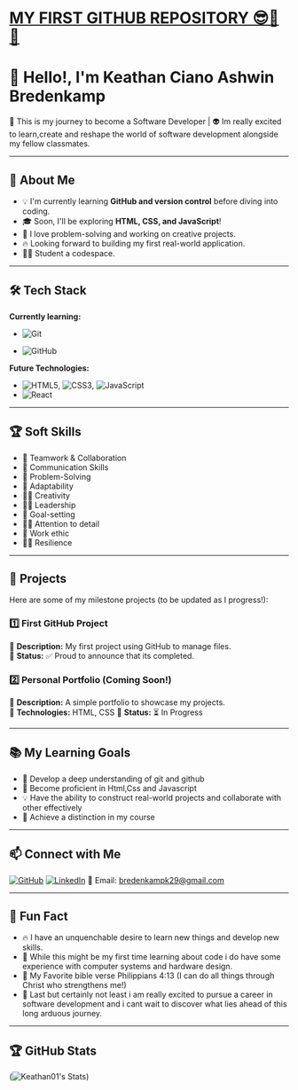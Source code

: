 # <u>MY FIRST GITHUB REPOSITORY 😎🥳🥳</u>

# 🙌 Hello!, I'm Keathan Ciano Ashwin Bredenkamp

🌴 This is my journey to become a Software Developer | 👽 Im really excited to learn,create and reshape the world of software development alongside my fellow classmates.

---

## 🎯 About Me

- 💡 I'm currently learning **GitHub and version control** before diving into coding.
- 🎓 Soon, I'll be exploring **HTML, CSS, and JavaScript**!
- 🤖 I love problem-solving and working on creative projects.
- 🔥 Looking forward to building my first real-world application.
- 👨‍🎓 Student a codespace.

---

## 🛠️ Tech Stack

**Currently learning:**

- ![Git](https://img.shields.io/badge/-Git-F05032?style=flat&logo=git&logoColor=white)

- ![GitHub](https://img.shields.io/badge/-GitHub-181717?style=flat-circle&logo=github)

**Future Technologies:**

- ![HTML5](https://img.shields.io/badge/-HTML5-black?style=flat-circle&logo=html5&logoColor=white), ![CSS3](https://img.shields.io/badge/-CSS3-black?style=flat-circle&logo=css3), ![JavaScript](https://img.shields.io/badge/-JavaScript-black?style=flat-circle&logo=javascript)
- ![React](https://img.shields.io/badge/-React-black?style=flat-circle&logo=react)

---

## 🏆 Soft Skills

- 🤝 Teamwork & Collaboration
- 📢 Communication Skills
- 🎯 Problem-Solving
- 🚀 Adaptability
- 👨‍🎨 Creativity
- 🦸‍♂️ Leadership
- 🥇 Goal-setting
- 🕵️‍♂️ Attention to detail
- 🤖 Work ethic
- 🧗‍♂️ Resilience


---

## 📌 Projects

Here are some of my milestone projects (to be updated as I progress!):

### **1️⃣ First GitHub Project**

🔹 **Description:** My first project using GitHub to manage files.  
🔹 **Status:** ✅ Proud to announce that its completed.

### **2️⃣ Personal Portfolio** (Coming Soon!)

🔹 **Description:** A simple portfolio to showcase my projects.  
🔹 **Technologies:** HTML, CSS
🔹 **Status:** ⏳ In Progress

---

## 📚 My Learning Goals

- 🚀 Develop a deep understanding of git and github
- 🎨 Become proficient in Html,Css and Javascript
- 💡 Have the ability to construct real-world projects and collaborate with other effectively
- 👑 Achieve a distinction in my course


---

## 📫 Connect with Me

[![GitHub](https://img.shields.io/badge/-GitHub-181717?style=flat&logo=github&logoColor=white)](https://github.com/Keathan01?tab=repositories)
[![LinkedIn](https://img.shields.io/badge/-LinkedIn-blue?style=flat&logo=linkedin&logoColor=white)](https://www.linkedin.com/in/keathan-bredenkamp-09a04928a/)
📧 Email: [bredenkampk29@gmail.com](Keathan:bredenkampk29@gmail.com)

---

## 🚀 Fun Fact

- 🔥 I have an unquenchable desire to learn new things and develop new skills.
- 🐣 While this might be my first time learning about code i do have some experience with computer systems and hardware design.
- 📖 My Favorite bible verse Philippians 4:13 (I can do all things through Christ who strengthens me!) 
- 🌋 Last but certainly not least i am really excited to pursue a career in software development and i cant wait to discover what lies ahead of this long arduous journey.


---

## 🏆 GitHub Stats

(![Keathan01's Stats](https://github-readme-stats.vercel.app/api?username=Keathan01&theme=vue-dark&show_icons=true&hide_border=true&count_private=true))
